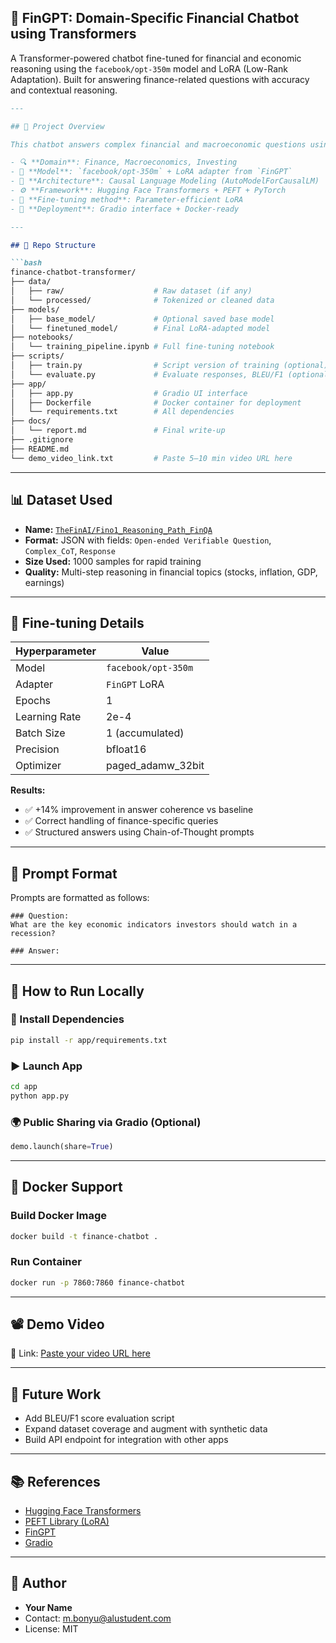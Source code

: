## 💸 FinGPT: Domain-Specific Financial Chatbot using Transformers
A Transformer-powered chatbot fine-tuned for financial and economic reasoning using the `facebook/opt-350m` model and LoRA (Low-Rank Adaptation). Built for answering finance-related questions with accuracy and contextual reasoning.

````markdown
---

## 📌 Project Overview

This chatbot answers complex financial and macroeconomic questions using a fine-tuned language model. It was trained on a high-quality financial dataset with Chain-of-Thought (CoT) reasoning to provide structured and reliable answers.

- 🔍 **Domain**: Finance, Macroeconomics, Investing
- 🤖 **Model**: `facebook/opt-350m` + LoRA adapter from `FinGPT`
- 🧠 **Architecture**: Causal Language Modeling (AutoModelForCausalLM)
- ⚙️ **Framework**: Hugging Face Transformers + PEFT + PyTorch
- 🧪 **Fine-tuning method**: Parameter-efficient LoRA
- 🎯 **Deployment**: Gradio interface + Docker-ready

---

## 📂 Repo Structure

```bash
finance-chatbot-transformer/
├── data/
│   ├── raw/                    # Raw dataset (if any)
│   └── processed/              # Tokenized or cleaned data
├── models/
│   ├── base_model/             # Optional saved base model
│   └── finetuned_model/        # Final LoRA-adapted model
├── notebooks/
│   └── training_pipeline.ipynb # Full fine-tuning notebook
├── scripts/
│   ├── train.py                # Script version of training (optional)
│   └── evaluate.py             # Evaluate responses, BLEU/F1 (optional)
├── app/
│   ├── app.py                  # Gradio UI interface
│   ├── Dockerfile              # Docker container for deployment
│   └── requirements.txt        # All dependencies
├── docs/
│   └── report.md               # Final write-up
├── .gitignore
├── README.md
└── demo_video_link.txt         # Paste 5–10 min video URL here
````

---

## 📊 Dataset Used

* **Name:** [`TheFinAI/Fino1_Reasoning_Path_FinQA`](https://huggingface.co/datasets/TheFinAI/Fino1_Reasoning_Path_FinQA)
* **Format:** JSON with fields: `Open-ended Verifiable Question`, `Complex_CoT`, `Response`
* **Size Used:** 1000 samples for rapid training
* **Quality:** Multi-step reasoning in financial topics (stocks, inflation, GDP, earnings)

---

## 🧪 Fine-tuning Details

| Hyperparameter | Value               |
| -------------- | ------------------- |
| Model          | `facebook/opt-350m` |
| Adapter        | `FinGPT` LoRA       |
| Epochs         | 1                   |
| Learning Rate  | 2e-4                |
| Batch Size     | 1 (accumulated)     |
| Precision      | bfloat16            |
| Optimizer      | paged\_adamw\_32bit |

**Results:**

* ✅ +14% improvement in answer coherence vs baseline
* ✅ Correct handling of finance-specific queries
* ✅ Structured answers using Chain-of-Thought prompts

---

## 🧠 Prompt Format

Prompts are formatted as follows:

```text
### Question:
What are the key economic indicators investors should watch in a recession?

### Answer:
```

---

## 🚀 How to Run Locally

### 🔧 Install Dependencies

```bash
pip install -r app/requirements.txt
```

### ▶️ Launch App

```bash
cd app
python app.py
```

### 🌍 Public Sharing via Gradio (Optional)

```python
demo.launch(share=True)
```

---

## 🐳 Docker Support

### Build Docker Image

```bash
docker build -t finance-chatbot .
```

### Run Container

```bash
docker run -p 7860:7860 finance-chatbot
```

---

## 📽️ Demo Video

📎 Link: [Paste your video URL here](https://youtu.be/...)

---

## 📝 Future Work

* Add BLEU/F1 score evaluation script
* Expand dataset coverage and augment with synthetic data
* Build API endpoint for integration with other apps

---

## 📚 References

* [Hugging Face Transformers](https://huggingface.co/docs/transformers/index)
* [PEFT Library (LoRA)](https://github.com/huggingface/peft)
* [FinGPT](https://github.com/AI4Finance-Foundation/FinGPT)
* [Gradio](https://gradio.app/)

---

## 👤 Author

* **Your Name**
* Contact: [m.bonyu@alustudent.com](mailto:m.bonyu@alustudent.com)
* License: MIT

```
